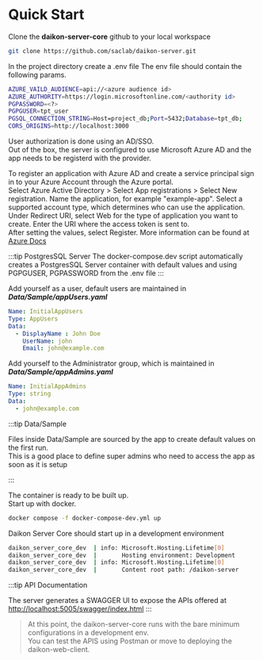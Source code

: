 # Quick Start

Clone the **daikon-server-core** github to your local workspace

```bash
git clone https://github.com/saclab/daikon-server.git
```

In the project directory create a .env file
The env file should contain the following params.

```bash
AZURE_VAILD_AUDIENCE=api://<azure audience id>
AZURE_AUTHORITY=https://login.microsoftonline.com/<authority id>
PGPASSWORD=<?>
PGPGUSER=tpt_user
PGSQL_CONNECTION_STRING=Host=project_db;Port=5432;Database=tpt_db;
CORS_ORIGINS=http://localhost:3000
```

User authorization is done using an AD/SSO.  
Out of the box, the server is configured to use Microsoft Azure AD and the app needs to be registerd with the provider.

To register an application with Azure AD and create a service principal sign in to your Azure Account through the Azure portal.  
Select Azure Active Directory > Select App registrations > Select New registration.
Name the application, for example "example-app". Select a supported account type, which determines who can use the application. Under Redirect URI, select Web for the type of application you want to create. Enter the URI where the access token is sent to.  
After setting the values, select Register. More information can be found at [Azure Docs](https://learn.microsoft.com/en-us/azure/active-directory/develop/howto-create-service-principal-portal)

:::tip PostgresSQL Server
The docker-compose.dev script automatically creates a PostgresSQL Server container with default values and using PGPGUSER, PGPASSWORD from the .env file
:::


Add yourself as a user, default users are maintained in ***Data/Sample/appUsers.yaml***
```yaml
Name: InitialAppUsers
Type: AppUsers
Data:
  - DisplayName : John Doe
    UserName: john
    Email: john@example.com
```
Add yourself to the Administrator group, which is maintained in ***Data/Sample/appAdmins.yaml***
```yaml
Name: InitialAppAdmins
Type: string
Data:
  - john@example.com
```
:::tip Data/Sample

Files inside Data/Sample are sourced by the app to create default values on the first run.  
This is a good place to define super admins who need to access the app as soon as it is setup

:::

The container is ready to be built up.  
Start up with docker.  
```bash
docker compose -f docker-compose-dev.yml up
```

Daikon Server Core should start up in a development environment
```bash
daikon_server_core_dev  | info: Microsoft.Hosting.Lifetime[0]
daikon_server_core_dev  |       Hosting environment: Development
daikon_server_core_dev  | info: Microsoft.Hosting.Lifetime[0]
daikon_server_core_dev  |       Content root path: /daikon-server
```
:::tip API Documentation

The server generates a SWAGGER UI to expose the APIs offered at
[http://localhost:5005/swagger/index.html](http://localhost:5005/swagger/index.html)
:::

> At this point, the daikon-server-core runs with the bare minimum configurations in a development env.  
You can test the APIS using Postman or move to deploying the daikon-web-client.
